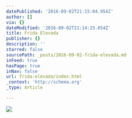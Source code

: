 ```yaml
---
datePublished: '2016-09-02T21:15:04.954Z'
author: []
via: {}
dateModified: '2016-09-02T21:14:25.054Z'
title: Frida Elevada
publisher: {}
description: ''
starred: false
sourcePath: _posts/2016-09-02-frida-elevada.md
inFeed: true
hasPage: true
inNav: false
url: frida-elevada/index.html
_context: 'http://schema.org'
_type: Article

---
```

![](https://the-grid-user-content.s3-us-west-2.amazonaws.com/23a0cb09-7b12-4df1-b167-5a761fed3d46.jpg)